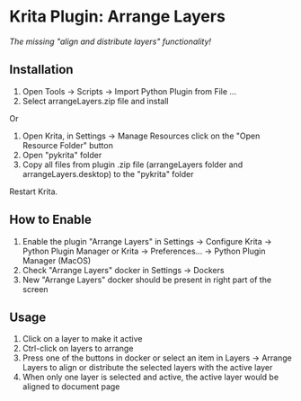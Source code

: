 # Krita Plugin: Arrange Layers

*The missing "align and distribute layers" functionality!*
 
## Installation

1. Open Tools &rarr; Scripts &rarr; Import Python Plugin from File ...
2. Select arrangeLayers.zip file and install

Or

1. Open Krita, in Settings &rarr; Manage Resources click on the "Open Resource Folder" button
2. Open "pykrita" folder
3. Copy all files from plugin .zip file (arrangeLayers folder and arrangeLayers.desktop) to the "pykrita" folder

Restart Krita.

## How to Enable

1. Enable the plugin "Arrange Layers" in Settings &rarr; Configure Krita &rarr; Python Plugin Manager or Krita &rarr; Preferences... &rarr; Python Plugin Manager (MacOS)
2. Check "Arrange Layers" docker in Settings &rarr; Dockers
3. New "Arrange Layers" docker should be present in right part of the screen

## Usage

1. Click on a layer to make it active
2. Ctrl-click on layers to arrange
3. Press one of the buttons in docker or select an item in Layers &rarr; Arrange Layers to align or distribute the selected layers with the active layer
4. When only one layer is selected and active, the active layer would be aligned to document page
